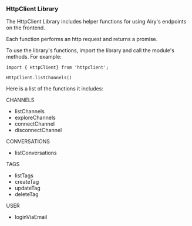 
### HttpClient Library 

The HttpClient Library includes helper functions for using Airy's endpoints on the frontend.

Each function performs an http request and returns a promise.

To use the library's functions, import the library and call the module's methods.
For example:

``` 
import { HttpClient} from 'httpclient';

HttpClient.listChannels()

``` 

Here is a list of the functions it includes: 

CHANNELS
- listChannels
- exploreChannels 
- connectChannel
- disconnectChannel 

CONVERSATIONS 
- listConversations

TAGS 
- listTags
- createTag
- updateTag
- deleteTag

USER 
- loginViaEmail



